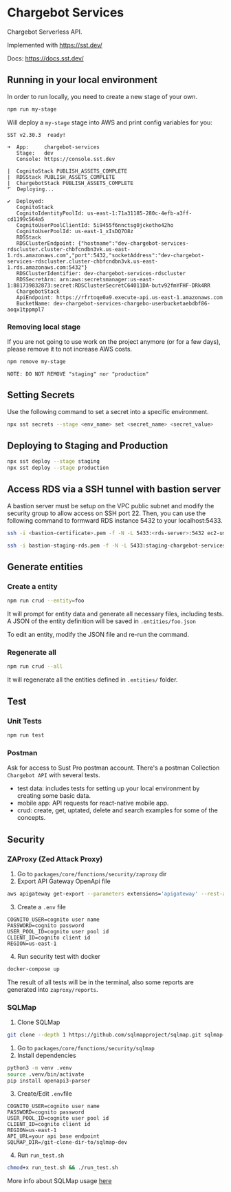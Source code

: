 # Chargebot Services
Chargebot Serverless API.

Implemented with https://sst.dev/

Docs: https://docs.sst.dev/

## Running in your local environment
In order to run locally, you need to create a new stage of your own.

```bash
npm run my-stage
```

Will deploy a `my-stage` stage into AWS and print config variables for you:
```
SST v2.30.3  ready!

➜  App:     chargebot-services
   Stage:   dev
   Console: https://console.sst.dev

|  CognitoStack PUBLISH_ASSETS_COMPLETE 
|  RDSStack PUBLISH_ASSETS_COMPLETE 
|  ChargebotStack PUBLISH_ASSETS_COMPLETE 
⠋  Deploying...

✔  Deployed:
   CognitoStack
   CognitoIdentityPoolId: us-east-1:71a31185-280c-4efb-a3ff-cd1199c564a5
   CognitoUserPoolClientId: 5i9455f6nnctsg0jckotho42ho
   CognitoUserPoolId: us-east-1_xIsDQ7O8z
   RDSStack
   RDSClusterEndpoint: {"hostname":"dev-chargebot-services-rdscluster.cluster-chbfcndbn3vk.us-east-1.rds.amazonaws.com","port":5432,"socketAddress":"dev-chargebot-services-rdscluster.cluster-chbfcndbn3vk.us-east-1.rds.amazonaws.com:5432"}
   RDSClusterIdentifier: dev-chargebot-services-rdscluster
   RDSSecretArn: arn:aws:secretsmanager:us-east-1:881739832873:secret:RDSClusterSecretC64011DA-butv92fmYFHF-DRk4RR
   ChargebotStack
   ApiEndpoint: https://rfrtoqe0a9.execute-api.us-east-1.amazonaws.com
   BucketName: dev-chargebot-services-chargebo-userbucketaebdbf86-aoqx1tppmpl7
```

### Removing local stage
If you are not going to use work on the project anymore (or for a few days), please remove it to not increase AWS costs.
```bash
npm remove my-stage
```
`NOTE: DO NOT REMOVE "staging" nor "production"`

## Setting Secrets
Use the following command to set a secret into a specific environment.

```bash
npx sst secrets --stage <env_name> set <secret_name> <secret_value>
```

## Deploying to Staging and Production
```bash
npx sst deploy --stage staging
npx sst deploy --stage production
```

## Access RDS via a SSH tunnel with bastion server
A bastion server must be setup on the VPC public subnet and modify the security group to allow access on SSH port 22.
Then, you can use the following command to formward RDS instance 5432 to your localhost:5433.

```bash
ssh -i <bastion-certificate>.pem -f -N -L 5433:<rds-server>:5432 ec2-user@<bastion-host> -v

ssh -i bastion-staging-rds.pem -f -N -L 5433:staging-chargebot-services-rdscluster.cluster-chbfcndbn3vk.us-east-1.rds.amazonaws.com:5432 ec2-user@ec2-54-165-187-31.compute-1.amazonaws.com -v
```

## Generate entities
### Create a entity
```bash
npm run crud --entity=foo
```
It will prompt for entity data and generate all necessary files, including tests.
A JSON of the entity definition will be saved in `.entities/foo.json`

To edit an entity, modify the JSON file and re-run the command.
### Regenerate all
```bash
npm run crud --all
```
It will regenerate all the entities defined in `.entities/` folder.
## Test
### Unit Tests
```bash
npm run test
```
### Postman
Ask for access to Sust Pro postman account. There's a postman Collection `Chargebot API` with several tests.
* test data: includes tests for setting up your local environment by creating some basic data.
* mobile app: API requests for react-native mobile app.
* crud: create, get, uptated, delete and search examples for some of the concepts.

## Security
### ZAProxy (Zed Attack Proxy)

1. Go to `packages/core/functions/security/zaproxy` dir
2. Export API Gateway OpenApi file
```bash
aws apigateway get-export --parameters extensions='apigateway' --rest-api-id <your-dev-api-id> --stage-name "$default" --export-type oas30 oas30.json
```
3. Create a `.env` file
```
COGNITO_USER=cognito user name
PASSWORD=cognito password
USER_POOL_ID=cognito user pool id
CLIENT_ID=cognito client id
REGION=us-east-1
```
4. Run security test with docker

```bash
docker-compose up
```

The result of all tests will be in the terminal, also some reports are generated into `zaproxy/reports`.

### SQLMap
1. Clone SQLMap
```bash
git clone --depth 1 https://github.com/sqlmapproject/sqlmap.git sqlmap-dev
```
1. Go to `packages/core/functions/security/sqlmap`
2. Install dependencies
```bash
python3 -m venv .venv
source .venv/bin/activate
pip install openapi3-parser
```
3. Create/Edit `.env`file
```
COGNITO_USER=cognito user name
PASSWORD=cognito password
USER_POOL_ID=cognito user pool id
CLIENT_ID=cognito client id
REGION=us-east-1
API_URL=your api base endpoint
SQLMAP_DIR=/git-clone-dir-to/sqlmap-dev
```
4. Run `run_test.sh`
```bash
chmod+x run_test.sh && ./run_test.sh
```

More info about SQLMap usage [here](https://github.com/sqlmapproject/sqlmap/wiki/Usage)